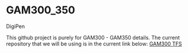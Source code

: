 # GAM300_350
DigiPen

This github project is purely for GAM300 - GAM350 details.
The current repository that we will be using is in the current link below:
[GAM300 TFS](https://risingsungp.visualstudio.com/GAM_300_350/GAM%20300-350)

